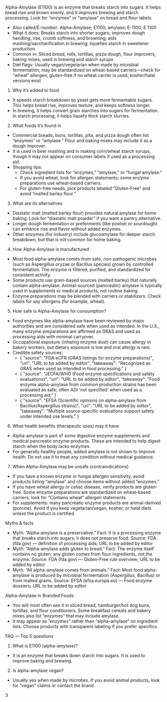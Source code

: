 Alpha-Amylase (E1100) is an enzyme that breaks starch into sugars. It helps bread rise and brown evenly, and it improves brewing and starch processing. Look for “enzymes” or “amylase” on bread and flour labels.

<!--more-->

- Also called/E-number: Alpha-Amylase; E1100; amylase; E-1100; E 1100
- What it does: Breaks starch into shorter sugars; improves dough handling, rise, crumb softness, and browning; aids mashing/saccharification in brewing; liquefies starch in sweetener production
- Common in: Sliced bread, rolls, tortillas, pizza dough, flour improvers, baking mixes; used in brewing and starch syrups
- Diet flags: Usually vegan/vegetarian when made by microbial fermentation; may be standardized on wheat-based carriers—check for “wheat” allergen; gluten-free if no wheat carrier is used; kosher/halal versions exist

1) Why it’s added to food
- It speeds starch breakdown so yeast gets more fermentable sugars. This helps bread rise, improves texture, and keeps softness longer.
- In brewing, it helps convert grain starches into sugars for fermentation. In starch processing, it helps liquefy thick starch slurries.

2) What foods it’s found in
- Commercial breads, buns, tortillas, pita, and pizza dough often list “enzymes” or “amylase.” Flour and baking mixes may include it as a dough improver.
- It is used in beer mashing and in making corn/wheat starch syrups, though it may not appear on consumer labels if used as a processing aid.
- Shopping tips:
  - Check ingredient lists for “enzymes,” “amylase,” or “fungal amylase.”
  - If you avoid wheat, look for allergen statements; some enzyme preparations use wheat-based carriers.
  - For gluten-free needs, pick products labeled “Gluten-Free” and avoid “malted barley flour.”

3) What are its alternatives
- Diastatic malt (malted barley flour) provides natural amylase for home baking. Look for “diastatic malt powder” if you want a pantry alternative.
- Longer dough fermentation or preferments (like poolish or sourdough) can enhance rise and flavor without added enzymes.
- Other enzymes (for industry) include glucoamylase for deeper starch breakdown, but that is not common for home baking.

4) How Alpha-Amylase is manufactured
- Most food alpha-amylase comes from safe, non-pathogenic microbes (such as Aspergillus oryzae or Bacillus species) grown by controlled fermentation. The enzyme is filtered, purified, and standardized for consistent activity.
- Some products use grain-based sources (malted barley) that naturally contain alpha-amylase. Animal-sourced (pancreatic) amylase is typically used in supplements or medical products, not routine baking.
- Enzyme preparations may be blended with carriers or stabilizers. Check labels for any allergens (for example, wheat).

5) How safe is Alpha-Amylase for consumption?
- Food enzymes like alpha-amylase have been reviewed by major authorities and are considered safe when used as intended. In the U.S., many enzyme preparations are affirmed as GRAS and used as processing aids with minimal carryover.
- Occupational exposure (inhaling enzyme dust) can cause allergy in bakery workers, but dietary exposure is low and oral allergy is rare.
- Credible safety sources:
  - { "source": "FDA eCFR (GRAS listings for enzyme preparations)", "url": "URL to be added by editor", "takeaway": "Recognized as GRAS when used as intended in food processing." }
  - { "source": "JECFA/WHO (Food enzyme specifications and safety evaluations)", "url": "URL to be added by editor", "takeaway": "Food enzyme alpha-amylase from common production strains has been evaluated as safe; often ADI 'not specified' when used as a processing aid." }
  - { "source": "EFSA (Scientific opinions on alpha-amylase from Bacillus/Aspergillus strains)", "url": "URL to be added by editor", "takeaway": "Multiple source-specific evaluations support safety under intended use levels." }

6) What health benefits (therapeutic uses) may it have
- Alpha-amylase is part of some digestive enzyme supplements and medical pancreatic enzyme products. These are intended to help digest starch when the body lacks enzymes.
- For generally healthy people, added amylase is not shown to improve health. Do not use it to treat any condition without medical guidance.

7) When Alpha-Amylase may be unsafe (contraindications)
- If you have a known enzyme or fungal allergen sensitivity, avoid products listing “amylase” and choose items without added “enzymes.”
- If you have wheat allergy or celiac disease, verify products are gluten-free. Some enzyme preparations are standardized on wheat-based carriers; look for “Contains wheat” allergen statements.
- For supplements: many pancreatic enzyme products are animal-derived (porcine). Avoid if you keep vegetarian/vegan, kosher, or halal diets unless the product is certified.

Myths & facts
- Myth: “Alpha-amylase is a preservative.” Fact: It is a processing enzyme that breaks starch into sugars; it does not preserve food. Source: FDA (fda.gov) — definition of processing aids; URL to be added by editor
- Myth: “Alpha-amylase adds gluten to bread.” Fact: The enzyme itself contains no gluten; any gluten comes from flour ingredients, not the enzyme. Source: FDA (fda.gov) — Gluten-Free rule overview; URL to be added by editor
- Myth: “All alpha-amylase comes from animals.” Fact: Most food alpha-amylase is produced by microbial fermentation (Aspergillus, Bacillus) or from malted grains. Source: EFSA (efsa.europa.eu) — Food enzyme dossiers; URL to be added by editor

Alpha-Amylase in Branded Foods
- You will most often see it in sliced bread, hamburger/hot dog buns, tortillas, and flour conditioners. Some breakfast cereals and bakery mixes also list “enzymes” that may include amylase.
- It may appear as “enzymes” rather than “alpha-amylase” on ingredient lists. Choose products with transparent labeling if you prefer specifics.

FAQ — Top 5 questions
1) What is E1100 (alpha-amylase)?
- It is an enzyme that breaks down starch into sugars. It is used to improve baking and brewing.

2) Is alpha-amylase vegan?
- Usually yes when made by microbes. If you avoid animal products, look for “vegan” claims or contact the brand.

3
